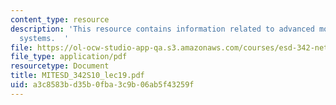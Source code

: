 ```yaml
---
content_type: resource
description: 'This resource contains information related to advanced models for technological
  systems.  '
file: https://ol-ocw-studio-app-qa.s3.amazonaws.com/courses/esd-342-network-representations-of-complex-engineering-systems-spring-2010/a3c8583bd35b0fba3c9b06ab5f43259f_MITESD_342S10_lec19.pdf
file_type: application/pdf
resourcetype: Document
title: MITESD_342S10_lec19.pdf
uid: a3c8583b-d35b-0fba-3c9b-06ab5f43259f
---
```


